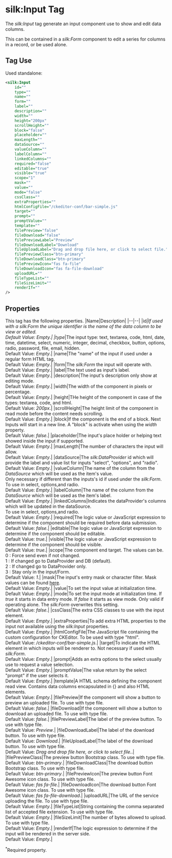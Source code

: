 # silk:Input Tag
The *silk:Input* tag generate an input component use to show and edit data columns.

This can be contained in a *silk:Form* component to edit a series for columns in a record, or be used alone.

## Tag Use
Used standalone:
```xml
<silk:Input
    id=""
    type=""
    name=""
    form=""
    label=""
    description=""
    width=""
    height="200px"
    scrollHeight=""
    block="false"
    placeholder=""
    maxLength=""
    dataSource=""
    valueColumn=""
    labelColumn=""
    linkedColumns=""
    required="false"
    editable="true"
    visible="true"
    scope="1"
    mask=""
    value=""
    mode="false"
    cssClass=""
    extraProperties=""
    htmlConfigFile="/ckeditor-conf/bar-simple.js"
    target=""
    prompt=""
    promptValue=""
    template=""
    filePreview="false"
    fileDownload="false"
    filePreviewLabel="Preview"
    fileDownloadLabel="Download"
    fileUploadLabel="Drag and drop file here, or click to select file."
    filePreviewClass="btn-primary"
    fileDownloadClass="btn-primary"
    filePreviewIcon="fas fa-file"
    fileDownloadIcon="fas fa-file-download"
    uploadURL=""
    fileTypeList=""
    fileSizeLimit=""
    renderIf=""
/>
```
## Properties
This tag has the following properties.
|Name|Description|
|--|--|
|id<sup>*</sup>|If used with a *silk:Form* the unique identifier is the name of the data column to be view or edited.<br>Default Value: *Empty*.|
|type<sup>*</sup>|The input type: text, textarea, code, html, date, time, datetime, select, numeric, integer, decimal, checkbox, button, options, radio, password, file, email, hidden.<br>Default Value: *Empty*.|
|name|The "name" of the input if used under a regular form HTML tag.<br>Default Value: *Empty*.|
|form|The *silk:Form* the input will operate with.<br>Default Value: *Empty*.|
|label|The text used as input's label.<br>Default Value: *Empty*.|
|description|The input's description only show at editing mode.<br>Default Value: *Empty*.|
|width|The width of the component in pixels or percentage.<br>Default Value: *Empty*.|
|height|THe height of the component in case of the types: textarea, code, and html.<br>Default Value: *200px*.|
|scrollHeight|The height limit of the component in read mode before the content needs scrolling.<br>Default Value: *Empty*.|
|block|If the component is the end of a block. Next Inputs will start in a new line. A "block" is activate when using the *width* property.<br>Default Value: *false*.|
|placeholder|The input's place holder or helping text showed inside the input if supported.<br>Default Value: *Empty*.|
|maxLength|The number of characters the input will allow.<br>Default Value: *Empty*.|
|dataSource|The *silk:DataProvider* id which will provide the label and value list for inputs "select", "options", and "radio".<br>Default Value: *Empty*.|
|valueColumn|The name of the column from the *DataSource* which will be used as the item's value.<br>Only necessary if different than the inputs's id if used under the *silk:Form*. To use in select, options,and radio.<br>Default Value: *Empty*.|
|labelColumn|The name of the column from the *DataSource* which will be used as the item's label.<br>Default Value: *Empty*.|
|linkedColumns|Indicates the dataProvider's columns which will be updated in the dataSource.<br>To use in select, options,and radio.<br>Default Value: *Empty*.|
|required|The logic value or JavaScript expression to determine  if the component should be required before data submission.<br>Default Value: *false*.|
|editable|The logic value or JavaScript expression to determine if the component should be editable.<br>Default Value: *true*.|
|visible|The logic value or JavaScript expression to determine if the component should be visible.<br>Default Value: *true*.|
|scope|The component end target. The values can be.<br>  0 : Force send even if not changed.<br>  1 : If changed go to DataProvider and DB (default).<br>  2 : If changed go to DataProvider only.<br>  3 : Stay only in the input/Form.<br>Default Value: *1*.|
|mask|The input's entry mask or character filter. Mask values can be found [here](http://igorescobar.github.io/jQuery-Mask-Plugin/).<br>Default Value: *Empty*.|
|value|To set the input value at initialization time.<br>Default Value: *Empty*.|
|mode|To set the input mode at initialization time. If *true* it starts in data entry mode. If *false* it starts as view mode. Only valid if operating alone. The *silk:Form* overwrites this setting.<br>Default Value: *false*.|
|cssClass|The extra CSS classes to use with the input element.<br>Default Value: *Empty*.|
|extraProperties|To add extra HTML properties to the input not available using the *silk:Input* properties.<br>Default Value: *Empty*.|
|htmlConfigFile|The JavaScript file containing the custom configuration for CKEditor. To be used with type "html".<br>Default Value: */ckeditor-conf/bar-simple.js*.|
|target|To indicate the HTML element in which inputs will be renderer to. Not necessary if used with *silk:Form*.<br>Default Value: *Empty*.|
|prompt|Adds an extra options to the select usually use to request a value selection.<br>Default Value: *Empty*.|
|promptValue|The value return by the select "prompt" if the user selects it.<br>Default Value: *Empty*.|
|template|A HTML schema defining the component read view. Contains data columns encapsulated in {} and also HTML elements.<br>Default Value: *Empty*.|
|filePreview|If the component will show a button to preview an uploaded file. To use with type file.<br>Default Value: *false*.|
|fileDownload|If the component will show a button to download an uploaded file. To use with type file.<br>Default Value: *false*.|
|filePreviewLabel|The label of the preview button. To use with type file.<br>Default Value: *Preview*.|
|fileDownloadLabel|The label of the download button. To use with type file.<br>Default Value: *Download*.|
|fileUploadLabel|The label of the download button. To use with type file.<br>Default Value: *Drag and drop file here, or click to select file.*.|
|filePreviewClass|The preview button Bootstrap class. To use with type file.<br>Default Value: *btn-primary*.|
|fileDownloadClass|The download button Bootstrap class. To use with type file.<br>Default Value: *btn-primary*.|
|filePreviewIcon|The preview button Font Awesome icon class. To use with type file.<br>Default Value: *fas fa-file*.|
|fileDownloadIcon|The download button Font Awesome icon class. To use with type file.<br>Default Value: *fas fa-file-download*.|
|uploadURL|The URL of the service uploading the file. To use with type file.<br>Default Value: *Empty*.|
|fileTypeList|String containing the comma separated list of accepted file extension. To use with type file.<br>Default Value: *Empty*.|
|fileSizeLimit|The number of bytes allowed to upload. To use with type file.<br>Default Value: *Empty*.|
|renderIf|The logic expression to determine if the input will be rendered in the server side.<br>Default Value: *Empty*.|

<sup>*</sup>Required property.
